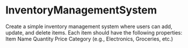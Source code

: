 # InventoryManagementSystem
Create a simple inventory management system where users can add, update, and delete items. Each item should have the following properties:  Item Name  Quantity  Price  Category (e.g., Electronics, Groceries, etc.)

